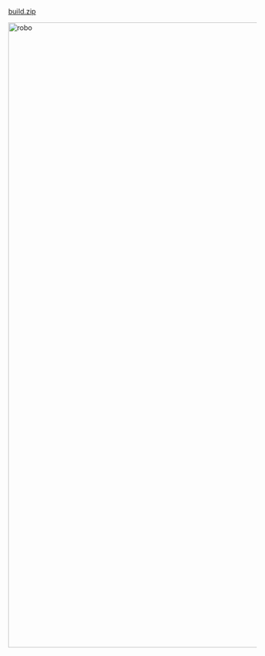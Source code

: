 [build.zip](https://github.com/christinamgb/RoboFriends-App/files/10981784/build.zip)

<img width="1267" alt="robo" src="https://user-images.githubusercontent.com/124174603/225361764-16493c9f-467b-48d3-8d9b-48845a035509.png">
